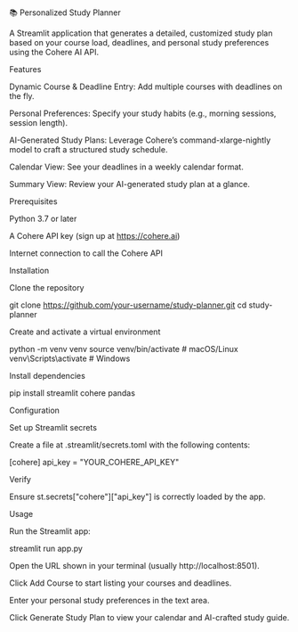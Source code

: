 📚 Personalized Study Planner

A Streamlit application that generates a detailed, customized study plan based on your course load, deadlines, and personal study preferences using the Cohere AI API.

Features

Dynamic Course & Deadline Entry: Add multiple courses with deadlines on the fly.

Personal Preferences: Specify your study habits (e.g., morning sessions, session length).

AI-Generated Study Plans: Leverage Cohere’s command-xlarge-nightly model to craft a structured study schedule.

Calendar View: See your deadlines in a weekly calendar format.

Summary View: Review your AI-generated study plan at a glance.

Prerequisites

Python 3.7 or later

A Cohere API key (sign up at https://cohere.ai)

Internet connection to call the Cohere API

Installation

Clone the repository

git clone https://github.com/your-username/study-planner.git
cd study-planner

Create and activate a virtual environment

python -m venv venv
source venv/bin/activate      # macOS/Linux
venv\\Scripts\\activate     # Windows

Install dependencies

pip install streamlit cohere pandas

Configuration

Set up Streamlit secrets

Create a file at .streamlit/secrets.toml with the following contents:

[cohere]
api_key = "YOUR_COHERE_API_KEY"

Verify

Ensure st.secrets["cohere"]["api_key"] is correctly loaded by the app.

Usage

Run the Streamlit app:

streamlit run app.py

Open the URL shown in your terminal (usually http://localhost:8501).

Click Add Course to start listing your courses and deadlines.

Enter your personal study preferences in the text area.

Click Generate Study Plan to view your calendar and AI-crafted study guide.
